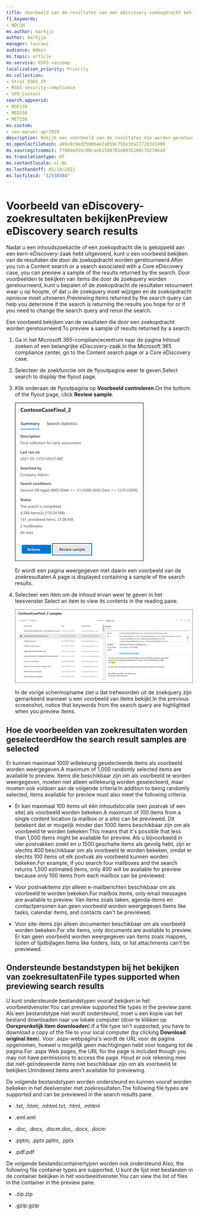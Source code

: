 ```yaml
---
title: Voorbeeld van de resultaten van een eDiscovery-zoekopdracht bekijken
f1.keywords:
- NOCSH
ms.author: markjjo
author: markjjo
manager: laurawi
audience: Admin
ms.topic: article
ms.service: O365-seccomp
localization_priority: Priority
ms.collection:
- Strat_O365_IP
- M365-security-compliance
- SPO_Content
search.appverid:
- MOE150
- MED150
- MET150
ms.custom:
- seo-marvel-apr2020
description: Bekijk een voorbeeld van de resultaten die worden geretourneerd door een inhoudszoekactie of een basiszoekactie in eDiscovery in het Microsoft 365-compliancecentrum.
ms.openlocfilehash: a89c8c9ed2500b4e2a859c75be3da177203d1406
ms.sourcegitcommit: f780de91bc00caeb1598781e0076106c76234bad
ms.translationtype: HT
ms.contentlocale: nl-NL
ms.lasthandoff: 05/19/2021
ms.locfileid: "52538584"
---
```

# <a name="preview-ediscovery-search-results"></a><span data-ttu-id="0f3f8-103">Voorbeeld van eDiscovery-zoekresultaten bekijken</span><span class="sxs-lookup"><span data-stu-id="0f3f8-103">Preview eDiscovery search results</span></span>

<span data-ttu-id="0f3f8-104">Nadat u een inhoudszoekactie of een zoekopdracht die is gekoppeld aan een kern-eDiscovery-zaak hebt uitgevoerd, kunt u een voorbeeld bekijken van de resultaten die door de zoekopdracht worden geretourneerd.</span><span class="sxs-lookup"><span data-stu-id="0f3f8-104">After you run a Content search or a search associated with a Core eDiscovery case, you can preview a sample of the results returned by the search.</span></span> <span data-ttu-id="0f3f8-105">Door voorbeelden te bekijken van items die door de zoekquery worden geretourneerd, kunt u bepalen of de zoekopdracht de resultaten retourneert waar u op hoopte, of dat u de zoekquery moet wijzigen en de zoekopdracht opnieuw moet uitvoeren.</span><span class="sxs-lookup"><span data-stu-id="0f3f8-105">Previewing items returned by the search query can help you determine if the search is returning the results you hope for or if you need to change the search query and rerun the search.</span></span>

<span data-ttu-id="0f3f8-106">Een voorbeeld bekijken van de resultaten die door een zoekopdracht worden geretourneerd:</span><span class="sxs-lookup"><span data-stu-id="0f3f8-106">To preview a sample of results returned by a search:</span></span>

1. <span data-ttu-id="0f3f8-107">Ga in het Microsoft 365-compliancecentrum naar de pagina Inhoud zoeken of een belangrijke eDiscovery-zaak.</span><span class="sxs-lookup"><span data-stu-id="0f3f8-107">In the Microsoft 365 compliance center, go to the Content search page or a Core eDiscovery case.</span></span>

2. <span data-ttu-id="0f3f8-108">Selecteer de zoekfunctie om de flyoutpagina weer te geven.</span><span class="sxs-lookup"><span data-stu-id="0f3f8-108">Select search to display the flyout page.</span></span>

3. <span data-ttu-id="0f3f8-109">Klik onderaan de flyoutpagina op **Voorbeeld controleren**.</span><span class="sxs-lookup"><span data-stu-id="0f3f8-109">On the bottom of the flyout page, click **Review sample**.</span></span>

   ![Klik op Voorbeeld bekijken op de flyoutpagina om de resultaten te bekijken](../media/PreviewSearchResults1.png)

   <span data-ttu-id="0f3f8-111">Er wordt een pagina weergegeven met daarin een voorbeeld van de zoekresultaten.</span><span class="sxs-lookup"><span data-stu-id="0f3f8-111">A page is displayed containing a sample of the search results.</span></span>

4. <span data-ttu-id="0f3f8-112">Selecteer een item om de inhoud ervan weer te geven in het leesvenster.</span><span class="sxs-lookup"><span data-stu-id="0f3f8-112">Select an item to view its contents in the reading pane.</span></span>

   ![Voorbeelden van items weergeven in het leesvenster.](../media/PreviewSearchResults2.png)

   <span data-ttu-id="0f3f8-114">In de vorige schermopname ziet u dat trefwoorden uit de zoekquery zijn gemarkeerd wanneer u een voorbeeld van items bekijkt.</span><span class="sxs-lookup"><span data-stu-id="0f3f8-114">In the previous screenshot, notice that keywords from the search query are highlighted when you preview items.</span></span>

## <a name="how-the-search-result-samples-are-selected"></a><span data-ttu-id="0f3f8-115">Hoe de voorbeelden van zoekresultaten worden geselecteerd</span><span class="sxs-lookup"><span data-stu-id="0f3f8-115">How the search result samples are selected</span></span>

<span data-ttu-id="0f3f8-116">Er kunnen maximaal 1000 willekeurig geselecteerde items als voorbeeld worden weergegeven.</span><span class="sxs-lookup"><span data-stu-id="0f3f8-116">A maximum of 1,000 randomly selected items are available to preview.</span></span> <span data-ttu-id="0f3f8-117">Items die beschikbaar zijn om als voorbeeld te worden weergegeven, moeten niet alleen willekeurig worden geselecteerd, maar moeten ook voldoen aan de volgende criteria:</span><span class="sxs-lookup"><span data-stu-id="0f3f8-117">In addition to being randomly selected, items available for preview must also meet the following criteria:</span></span>

- <span data-ttu-id="0f3f8-118">Er kan maximaal 100 items uit één inhoudslocatie (een postvak of een site) als voorbeeld worden bekeken.</span><span class="sxs-lookup"><span data-stu-id="0f3f8-118">A maximum of 100 items from a single content location (a mailbox or a site) can be previewed.</span></span> <span data-ttu-id="0f3f8-119">Dit betekent dat er mogelijk minder dan 1000 items beschikbaar zijn om als voorbeeld te worden bekeken.</span><span class="sxs-lookup"><span data-stu-id="0f3f8-119">This means that it's possible that less than 1,000 items might be available for preview.</span></span> <span data-ttu-id="0f3f8-120">Als u bijvoorbeeld in vier postvakken zoekt en u 1500 geschatte items als gevolg hebt, zijn er slechts 400 beschikbaar om als voorbeeld te worden bekeken, omdat er slechts 100 items uit elk postvak als voorbeeld kunnen worden bekeken.</span><span class="sxs-lookup"><span data-stu-id="0f3f8-120">For example, if you search four mailboxes and the search returns 1,500 estimated items, only 400 will be available for preview because only 100 items from each mailbox can be previewed.</span></span>

- <span data-ttu-id="0f3f8-121">Voor postvakitems zijn alleen e-mailberichten beschikbaar om als voorbeeld te worden bekeken.</span><span class="sxs-lookup"><span data-stu-id="0f3f8-121">For mailbox items, only email messages are available to preview.</span></span> <span data-ttu-id="0f3f8-122">Van items zoals taken, agenda-items en contactpersonen kan geen voorbeeld worden weergegeven.</span><span class="sxs-lookup"><span data-stu-id="0f3f8-122">Items like tasks, calendar items, and contacts can't be previewed.</span></span>

- <span data-ttu-id="0f3f8-123">Voor site-items zijn alleen documenten beschikbaar om als voorbeeld worden bekeken.</span><span class="sxs-lookup"><span data-stu-id="0f3f8-123">For site items, only documents are available to preview.</span></span> <span data-ttu-id="0f3f8-124">Er kan geen voorbeeld worden weergegeven van items zoals mappen, lijsten of lijstbijlagen.</span><span class="sxs-lookup"><span data-stu-id="0f3f8-124">Items like folders, lists, or list attachments can't be previewed.</span></span>

## <a name="file-types-supported-when-previewing-search-results"></a><span data-ttu-id="0f3f8-125">Ondersteunde bestandstypen bij het bekijken van zoekresultaten</span><span class="sxs-lookup"><span data-stu-id="0f3f8-125">File types supported when previewing search results</span></span>

<span data-ttu-id="0f3f8-126">U kunt ondersteunde bestandstypen vooraf bekijken in het voorbeeldvenster.</span><span class="sxs-lookup"><span data-stu-id="0f3f8-126">You can preview supported file types in the preview pane.</span></span> <span data-ttu-id="0f3f8-127">Als een bestandstype niet wordt ondersteund, moet u een kopie van het bestand downloaden naar uw lokale computer (door te klikken op **Oorspronkelijk item downloaden**).</span><span class="sxs-lookup"><span data-stu-id="0f3f8-127">If a file type isn't supported, you have to download a copy of the file to your local computer (by clicking **Download original item**).</span></span> <span data-ttu-id="0f3f8-128">Voor .aspx-webpagina's wordt de URL voor de pagina opgenomen, hoewel u mogelijk geen machtigingen hebt voor toegang tot de pagina.</span><span class="sxs-lookup"><span data-stu-id="0f3f8-128">For .aspx Web pages, the URL for the page is included though you may not have permissions to access the page.</span></span> <span data-ttu-id="0f3f8-129">Houd er ook rekening mee dat niet-geïndexeerde items niet beschikbaar zijn om als voorbeeld te bekijken.</span><span class="sxs-lookup"><span data-stu-id="0f3f8-129">Unindexed items aren't available for previewing.</span></span>

<span data-ttu-id="0f3f8-130">De volgende bestandstypen worden ondersteund en kunnen vooraf worden bekeken in het deelvenster met zoekresultaten.</span><span class="sxs-lookup"><span data-stu-id="0f3f8-130">The following file types are supported and can be previewed in the search results pane.</span></span>
  
- <span data-ttu-id="0f3f8-131">.txt, .html, .mhtml</span><span class="sxs-lookup"><span data-stu-id="0f3f8-131">.txt, .html, .mhtml</span></span>

- <span data-ttu-id="0f3f8-132">.eml</span><span class="sxs-lookup"><span data-stu-id="0f3f8-132">.eml</span></span>

- <span data-ttu-id="0f3f8-133">.doc, .docx, .docm</span><span class="sxs-lookup"><span data-stu-id="0f3f8-133">.doc, .docx, .docm</span></span>

- <span data-ttu-id="0f3f8-134">.pptm, .pptx</span><span class="sxs-lookup"><span data-stu-id="0f3f8-134">.pptm, .pptx</span></span>

- <span data-ttu-id="0f3f8-135">.pdf</span><span class="sxs-lookup"><span data-stu-id="0f3f8-135">.pdf</span></span>

<span data-ttu-id="0f3f8-136">De volgende bestandscontainertypen worden ook ondersteund.</span><span class="sxs-lookup"><span data-stu-id="0f3f8-136">Also, the following file container types are supported.</span></span> <span data-ttu-id="0f3f8-137">U kunt de lijst met bestanden in de container bekijken in het voorbeeldvenster.</span><span class="sxs-lookup"><span data-stu-id="0f3f8-137">You can view the list of files in the container in the preview pane.</span></span>
  
- <span data-ttu-id="0f3f8-138">.zip</span><span class="sxs-lookup"><span data-stu-id="0f3f8-138">.zip</span></span>

- <span data-ttu-id="0f3f8-139">.gzip</span><span class="sxs-lookup"><span data-stu-id="0f3f8-139">.gzip</span></span>